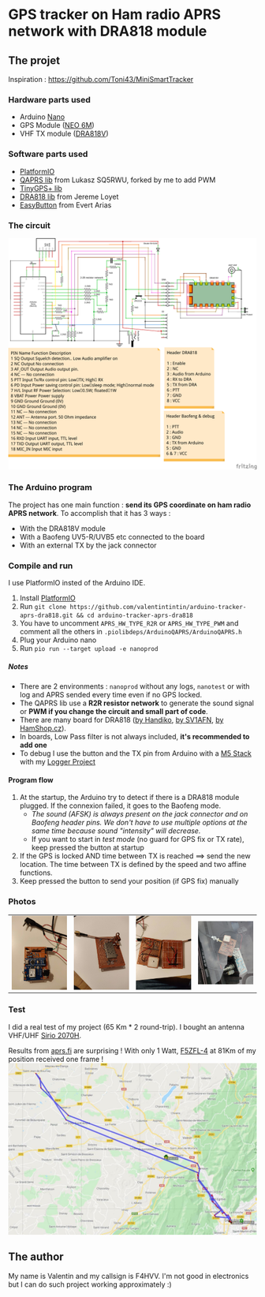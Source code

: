 # GPS tracker on Ham radio APRS network with DRA818 module

## The projet

Inspiration : https://github.com/Toni43/MiniSmartTracker

### Hardware parts used
- Arduino [Nano](https://store.arduino.cc/arduino-nano)
- GPS Module ([NEO 6M](https://www.amazon.fr/NEO-6M-GPS-module-puissance-GY-GPS6MV2/dp/B01ICYA4QU))
- VHF TX module ([DRA818V](http://www.dorji.com/docs/data/DRA818V.pdf))

### Software parts used
- [PlatformIO](https://platformio.org/)
- [QAPRS lib](https://bitbucket.org/valentintintin/arduinoqaprs/) from Lukasz SQ5RWU, forked by me to add PWM
- [TinyGPS+ lib](http://arduiniana.org/libraries/tinygpsplus/)
- [DRA818 lib](https://github.com/fatpat/arduino-dra818) from Jereme Loyet
- [EasyButton](https://github.com/evert-arias/EasyButton) from Evert Arias 

### The circuit

![The circuit](.github/circuit.png)

### The Arduino program

The project has one main function : **send its GPS coordinate on ham radio APRS network**.
To accomplish that it has 3 ways :
- With the DRA818V module
- With a Baofeng UV5-R/UVB5 etc connected to the board
- With an external TX by the jack connector

### Compile and run

I use PlatformIO insted of the Arduino IDE.

1. Install [PlatformIO](https://docs.platformio.org/en/latest/installation.html)
2. Run `git clone https://github.com/valentintintin/arduino-tracker-aprs-dra818.git && cd arduino-tracker-aprs-dra818`
3. You have to uncomment `APRS_HW_TYPE_R2R` or `APRS_HW_TYPE_PWM` and comment all the others in `.piolibdeps/ArduinoQAPRS/ArduinoQAPRS.h`
4. Plug your Arduino nano
5. Run `pio run --target upload -e nanoprod`

##### Notes

- There are 2 environments : `nanoprod` without any logs, `nanotest` or with log and APRS sended every time even if no GPS locked.
- The QAPRS lib use a **R2R resistor network** to generate the sound signal or **PWM if you change the circuit and small part of code**. 
- There are many board for DRA818  ([by Handiko](https://github.com/handiko/Dorji-TX-Shield), [by SV1AFN](https://www.sv1afn.com/dra818.html), [by HamShop.cz](https://www.hamshop.cz/avr-arduino-raspberry-pi-c16/vhf-transceiver-module-134174mhz-1w-dra818v-i266/)).
- In boards, Low Pass filter is not always included, **it's recommended to add one**
- To debug I use the button and the TX pin from Arduino with a [M5 Stack](https://m5stack.com/) with my [Logger Project](https://github.com/valentintintin/m5-serial-logger)

#### Program flow

1. At the startup, the Arduino try to detect if there is a DRA818 module plugged. If the connexion failed, it goes to the Baofeng mode.
    - *The sound (AFSK) is always present on the jack connector and on Baofeng header pins. We don't have to use multiple options at the same time because sound "intensity" will decrease.*
    - If you want to start in *test mode* (no guard for GPS fix or TX rate), keep pressed the button at startup
2. If the GPS is locked AND time between TX is reached ==> send the new location. The time between TX is defined by the speed and two affine functions.
3. Keep pressed the button to send your position (if GPS fix) manually

### Photos

| | | | |
|:-------------------------:|:-------------------------:|:-------------------------:|:-------------------------:|
|<img width="1604" alt="Arduino circuit" src=".github/arduino.jpg">  |  <img width="1604" alt="DRA818V circuit" src=".github/dra.jpg">|<img width="1604" alt="Arduino and DRA818 circuit back" src=".github/arduino-dra.jpg">|<img width="1604" alt="Arduino and DRA818 circuit from top of my car" src=".github/top.jpg">

### Test

I did a real test of my project (65 Km * 2 round-trip). I bought an antenna VHF/UHF [Sirio 2070H](https://www.crtfrance.com/fr/systeme-pl/126-hp-2070-h-sirio-mobiles-antenne-mobile.html).

Results from [aprs.fi](https://aprs.fi/) are surprising ! With only 1 Watt, [F5ZFL-4](https://aprs.fi/info/a/F5ZFL-4) at 81Km of my position received one frame !
![Results from aprs.fi](.github/map.jpg)


## The author

My name is Valentin and my callsign is F4HVV.
I'm not good in electronics but I can do such project working approximately :)
